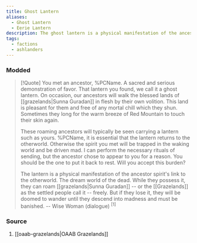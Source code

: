 ```yaml
---
title: Ghost Lantern
aliases:
  - Ghost Lantern
  - Eerie Lantern
description: The ghost lantern is a physical manifestation of the ancestor spirit's link to the otherworld.
tags:
  - factions
  - ashlanders
---
```

### Modded

> [!Quote]
> You met an ancestor, %PCName. A sacred and serious demonstration of favor. That lantern you found, we call it a ghost lantern. On occasion, our ancestors will walk the blessed lands of [[grazelands|Sunna Guradan]] in flesh by their own volition. This land is pleasant for them and free of any mortal chill which they shun. Sometimes they long for the warm breeze of Red Mountain to touch their skin again.
> 
> These roaming ancestors will typically be seen carrying a lantern such as yours. %PCName, it is essential that the lantern returns to the otherworld. Otherwise the spirit you met will be trapped in the waking world and be driven mad. I can perform the necessary rituals of sending, but the ancestor chose to appear to you for a reason. You should be the one to put it back to rest. Will you accept this burden?
> 
> The lantern is a physical manifestation of the ancestor spirit's link to the otherworld. The dream world of the dead. While they possess it, they can roam [[grazelands|Sunna Guradan]] -- or the [[Grazelands]] as the settled people call it -- freely. But if they lose it, they will be doomed to wander until they descend into madness and must be banished.
> -- Wise Woman (dialogue) <sup>[1]</sup>
### Source
1. [[oaab-grazelands|OAAB Grazelands]]